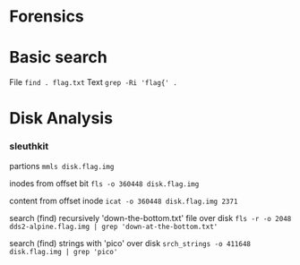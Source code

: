 
# Forensics

# Basic search 

File
`find . flag.txt`
Text
`grep -Ri 'flag{' . `



# Disk Analysis 
### sleuthkit 

partions
`mmls disk.flag.img`

inodes from offset bit
`fls -o 360448 disk.flag.img`

content from offset inode 
`icat -o 360448 disk.flag.img 2371`

search (find) recursively 'down-the-bottom.txt' file over disk
`fls -r -o 2048 dds2-alpine.flag.img | grep 'down-at-the-bottom.txt'` 

search (find) strings with 'pico' over disk
`srch_strings -o 411648 disk.flag.img | grep 'pico'`

